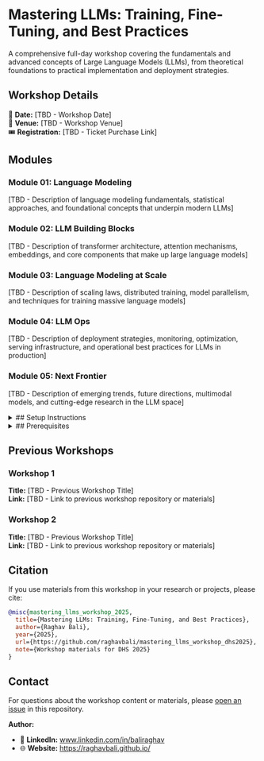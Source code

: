 # Mastering LLMs: Training, Fine-Tuning, and Best Practices

A comprehensive full-day workshop covering the fundamentals and advanced concepts of Large Language Models (LLMs), from theoretical foundations to practical implementation and deployment strategies.

## Workshop Details

📅 **Date:** [TBD - Workshop Date]  
📍 **Venue:** [TBD - Workshop Venue]  
🎟️ **Registration:** [TBD - Ticket Purchase Link]

## Modules

### Module 01: Language Modeling
[TBD - Description of language modeling fundamentals, statistical approaches, and foundational concepts that underpin modern LLMs]

### Module 02: LLM Building Blocks
[TBD - Description of transformer architecture, attention mechanisms, embeddings, and core components that make up large language models]

### Module 03: Language Modeling at Scale
[TBD - Description of scaling laws, distributed training, model parallelism, and techniques for training massive language models]

### Module 04: LLM Ops
[TBD - Description of deployment strategies, monitoring, optimization, serving infrastructure, and operational best practices for LLMs in production]

### Module 05: Next Frontier
[TBD - Description of emerging trends, future directions, multimodal models, and cutting-edge research in the LLM space]

<details>
<summary>## Setup Instructions</summary>

### Prerequisites
Before attending the workshop, please ensure you have the following installed:

```bash
# Clone the repository
git clone https://github.com/raghavbali/mastering_llms_workshop_dhs2025.git
cd mastering_llms_workshop_dhs2025

# [TBD - Additional setup instructions will be added]
```

### Environment Setup
[TBD - Detailed instructions for setting up the development environment, including Python version, required packages, and any cloud services]

### Hardware Requirements
[TBD - Minimum and recommended hardware specifications for running the workshop exercises]

</details>

<details>
<summary>## Prerequisites</summary>

- [TBD - Required programming languages and proficiency levels]
- [TBD - Machine learning and deep learning background requirements]
- [TBD - Familiarity with specific frameworks or tools]
- [TBD - Mathematical foundations required (linear algebra, statistics, etc.)]
- [TBD - Understanding of neural networks and deep learning concepts]
- [TBD - Prior experience with NLP concepts]

</details>

## Previous Workshops

### Workshop 1
**Title:** [TBD - Previous Workshop Title]  
**Link:** [TBD - Link to previous workshop repository or materials]

### Workshop 2
**Title:** [TBD - Previous Workshop Title]  
**Link:** [TBD - Link to previous workshop repository or materials]

## Citation

If you use materials from this workshop in your research or projects, please cite:

```bibtex
@misc{mastering_llms_workshop_2025,
  title={Mastering LLMs: Training, Fine-Tuning, and Best Practices},
  author={Raghav Bali},
  year={2025},
  url={https://github.com/raghavbali/mastering_llms_workshop_dhs2025},
  note={Workshop materials for DHS 2025}
}
```

## Contact

For questions about the workshop content or materials, please [open an issue](https://github.com/raghavbali/mastering_llms_workshop_dhs2025/issues) in this repository.

**Author:**
- 💼 **LinkedIn:** www.linkedin.com/in/baliraghav
- 🌐 **Website:** https://raghavbali.github.io/
